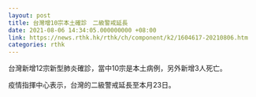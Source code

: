 ```yaml
---
layout: post
title: 台灣增10宗本土確診　二級警戒延長
date: 2021-08-06 14:34:05.000000000 +08:00
link: https://news.rthk.hk/rthk/ch/component/k2/1604617-20210806.htm
categories: rthk
---
```


台灣新增12宗新型肺炎確診，當中10宗是本土病例，另外新增3人死亡。

疫情指揮中心表示，台灣的二級警戒延長至本月23日。
